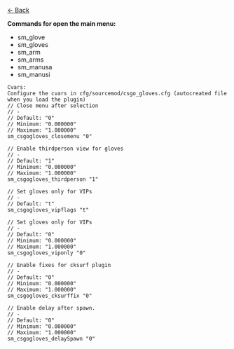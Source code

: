 [<- Back](https://github.com/WardPearce/Franc1sco-Franug-Leaked-Plugins)

__Commands for open the main menu:__
- sm_glove
- sm_gloves
- sm_arm
- sm_arms
- sm_manusa
- sm_manusi

```
Cvars:
Configure the cvars in cfg/sourcemod/csgo_gloves.cfg (autocreated file when you load the plugin)
// Close menu after selection
// -
// Default: "0"
// Minimum: "0.000000"
// Maximum: "1.000000"
sm_csgogloves_closemenu "0"
```

```
// Enable thirdperson view for gloves
// -
// Default: "1"
// Minimum: "0.000000"
// Maximum: "1.000000"
sm_csgogloves_thirdperson "1"
```

```
// Set gloves only for VIPs
// -
// Default: "t"
sm_csgogloves_vipflags "t"
```

```
// Set gloves only for VIPs
// -
// Default: "0"
// Minimum: "0.000000"
// Maximum: "1.000000"
sm_csgogloves_viponly "0"
```

```
// Enable fixes for cksurf plugin
// -
// Default: "0"
// Minimum: "0.000000"
// Maximum: "1.000000"
sm_csgogloves_cksurffix "0"
```

```
// Enable delay after spawn.
// -
// Default: "0"
// Minimum: "0.000000"
// Maximum: "1.000000"
sm_csgogloves_delaySpawn "0"
```

